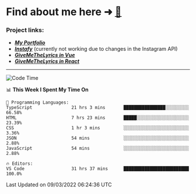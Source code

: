 # Find about me here ➜ [🧑](https://pauabella.dev)

### Project links:
- ***[My Portfolio](https://pauabella.dev)***
- ***[Instafy](https://instafy.me)*** (currently not working due to changes in the Instagram API)
- ***[GiveMeTheLyrics in Vue](https://lyrics.pauabella.dev)***
- ***[GiveMeTheLyrics in React](https://pauabella.dev/GiveMeTheLyrics)***

---
<!--START_SECTION:waka-->
![Code Time](http://img.shields.io/badge/Code%20Time-807%20hrs%2049%20mins-blue)

📊 **This Week I Spent My Time On** 

```text
💬 Programming Languages: 
TypeScript               21 hrs 3 mins       ████████████████░░░░░░░░░   66.58% 
HTML                     7 hrs 23 mins       █████░░░░░░░░░░░░░░░░░░░░   23.39% 
CSS                      1 hr 3 mins         ░░░░░░░░░░░░░░░░░░░░░░░░░   3.36% 
JSON                     54 mins             ░░░░░░░░░░░░░░░░░░░░░░░░░   2.88% 
JavaScript               54 mins             ░░░░░░░░░░░░░░░░░░░░░░░░░   2.88%

🔥 Editors: 
VS Code                  31 hrs 37 mins      █████████████████████████   100.0%

```


 Last Updated on 09/03/2022 06:24:36 UTC
<!--END_SECTION:waka-->

